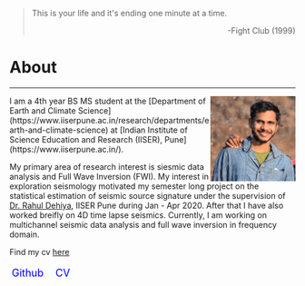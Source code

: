 > This is your life and it's ending one minute at a time.
> <div style="text-align: right"> -Fight Club (1999) </div>

# About
***	

<img src="media/profile.jpg" width="150" ALIGN="right" class="floatRight" />
I am a 4th year BS MS student at the [Department of Earth and Climate Science](https://www.iiserpune.ac.in/research/departments/earth-and-climate-science) at [Indian Institute of Science Education and Research (IISER), Pune](https://www.iiserpune.ac.in/).	

My primary area of research interest is siesmic data analysis and Full Wave Inversion (FWI). My interest in exploration seismology motivated my semester long project on the statistical estimation of seismic source signature under the supervision of [Dr. Rahul Dehiya](https://www.iiserpune.ac.in/people/faculty-details/178), IISER Pune during Jan - Apr 2020. After that I have also worked breifly on 4D time lapse seismics. Currently, I am working on multichannel seismic data analysis and full wave inversion in frequency domain.

Find my cv [here](./cv.md)

<style>
  .social-links {
  list-style: none;
  padding-left: 0px;
  font-size: 18px;
}

.social-links li {
  display: inline-block;
  margin-right: 8px;
}

.social-links a {
  text-decoration: none;
  color: blue;
  padding: 4px;
}

.social-links a:hover {
  background-color: rgba(100, 100, 100, 0.6);
}
</style>

<ul class="social-links">
        <li><a href="https://github.com/mssujith">Github</a></li>
        <li><a href="./cv.md">CV</a></li>
        <li><a [CV](./cv.md)</a></li>
      </ul>
